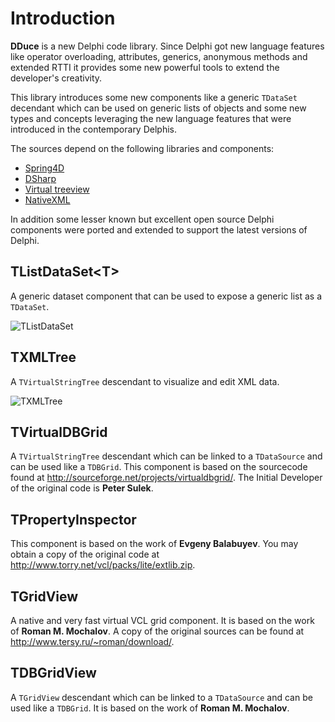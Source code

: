 # Introduction #

**DDuce** is a new Delphi code library. Since Delphi got new language features like operator overloading, attributes, generics, anonymous methods and extended RTTI it provides some new powerful tools to extend the developer's creativity.

This library introduces some new components like a generic `TDataSet` decendant which can be used on generic lists of objects and some new types and concepts leveraging the new language features that were introduced in the contemporary Delphis.

The sources depend on the following libraries and components:
  * [Spring4D](https://bitbucket.org/sglienke/spring4d)
  * [DSharp](https://bitbucket.org/sglienke/dsharp)
  * [Virtual treeview](https://code.google.com/p/virtual-treeview/)
  * [NativeXML](https://code.google.com/p/simdesign/)

In addition some lesser known but excellent open source Delphi components were ported and extended to support the latest versions of Delphi.

## TListDataSet\<T\> ##

A generic dataset component that can be used to expose a generic list as a `TDataSet`.

![TListDataSet](https://github.com/beNative/dduce/blob/master/Wiki/dduce_listdataset_demo.png)

## TXMLTree ##

A `TVirtualStringTree` descendant to visualize and edit XML data.

![TXMLTree](https://github.com/beNative/dduce/blob/master/Wiki/dduce_xmltree_demo.png)

## TVirtualDBGrid ##

A `TVirtualStringTree` descendant which can be linked to a `TDataSource` and can be used like a `TDBGrid`. This component is based on the sourcecode found at http://sourceforge.net/projects/virtualdbgrid/. The Initial Developer of the original code is **Peter Sulek**.

## TPropertyInspector ##

This component is based on the work of **Evgeny Balabuyev**. You may obtain a copy of the original code at http://www.torry.net/vcl/packs/lite/extlib.zip.

## TGridView ##

A native and very fast virtual VCL grid component. It is based on the work of **Roman M. Mochalov**. A copy of the original sources can be found at http://www.tersy.ru/~roman/download/.

## TDBGridView ##

A `TGridView` descendant which can be linked to a `TDataSource` and can be used like a `TDBGrid`. It is based on the work of **Roman M. Mochalov**.

